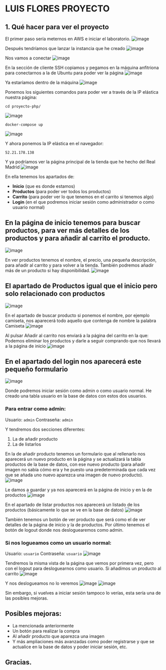 # LUIS FLORES PROYECTO

## 1. Qué hacer para ver el proyecto

El primer paso sería meternos en AWS e iniciar el laboratorio. 
![image](https://github.com/user-attachments/assets/9f157ed0-a41b-451f-b306-741983703518)

Después tendríamos que lanzar la instancia que he creado
![image](https://github.com/user-attachments/assets/ddc8a9a8-5b38-4afe-be1f-c7a7f8b01bd2)

Nos vamos a conectar
![image](https://github.com/user-attachments/assets/84f5aafb-fb9d-4dfa-9903-2fccf2500271)

En la sección de cliente SSH copiamos y pegamos en la máquina anfitriona para conectarnos a la de Ubuntu para poder ver la página
![image](https://github.com/user-attachments/assets/2a52e6c7-643c-49b5-8307-3625b3c121f3)

Ya estaríamos dentro de la máquina
![image](https://github.com/user-attachments/assets/47555821-ae36-4ea3-926d-454842010e83)

Ponemos los siguientes comandos para poder ver a través de la IP elástica nuestra página:
```
cd proyecto-php/
```
![image](https://github.com/user-attachments/assets/77f17c55-00b4-4d40-a336-9fea0e37f654)

```
docker-compose up
```
![image](https://github.com/user-attachments/assets/5443662b-182f-44d9-a048-d25176e0907e)

Y ahora ponemos la IP elástica en el navegador:
```
52.21.178.138
```

Y ya podríamos ver la página principal de la tienda que he hecho del Real Madrid
![image](https://github.com/user-attachments/assets/0a8c41e2-e2e6-4381-bbac-463ae0bf6dd3)

En ella tenemos los apartados de:
- **Inicio** (que es donde estamos)
- **Productos** (para poder ver todos los productos)
- **Carrito** (para poder ver lo que tenemos en el carrito si tenemos algo)
- **Login** (en el que podremos iniciar sesión como administrador o como usuario normal)

## En la página de inicio tenemos para buscar productos, para ver más detalles de los productos y para añadir al carrito el producto.
![image](https://github.com/user-attachments/assets/a9542617-0e5e-4b78-9817-5d357604bec4)

En ver productos tenemos el nombre, el precio, una pequeña descripción, para añadir al carrito y para volver a la tienda. También podremos añadir más de un producto si hay disponibilidad.
![image](https://github.com/user-attachments/assets/b4323341-08dd-4195-8be6-d1ed17e857cf)

## El apartado de Productos igual que el inicio pero solo relacionado con productos
![image](https://github.com/user-attachments/assets/9892f507-502c-40f3-b8f6-7923b5361cd7)

En el apartado de buscar producto si ponemos el nombre, por ejemplo camiseta, nos aparecerá todo aquello que contenga de nombre la palabra Camiseta
![image](https://github.com/user-attachments/assets/ff9f393c-ccd5-46f9-9b48-a79d9cda4710)

Al pulsar Añadir al carrito nos enviará a la página del carrito en la que:
Podemos eliminar los productos y darle a seguir comprando que nos llevará a la página de inicio
![image](https://github.com/user-attachments/assets/6c66130e-f110-46c7-adf3-24aa31c7c04e)

## En el apartado del login nos aparecerá este pequeño formulario
![image](https://github.com/user-attachments/assets/ae91f951-7d0c-448d-a706-1d00335b4d31)

Donde podremos iniciar sesión como admin o como usuario normal. He creado una tabla usuario en la base de datos con estos dos usuarios.

### Para entrar como admin:
Usuario: `admin`
Contraseña: `admin`

Y tendremos dos secciones diferentes:
1. La de añadir producto 
2. La de listarlos

En la de añadir producto tenemos un formulario que al rellenarlo nos aparecerá un nuevo producto en la página y se actualizará la tabla productos de la base de datos, con ese nuevo producto (para añadir imagen no sabía cómo era y he puesto una predeterminada que cada vez que se añada uno nuevo aparezca una imagen de nuevo producto).
![image](https://github.com/user-attachments/assets/1dd173c6-888c-49a6-8201-45a1d67b3f9c)

Le damos a guardar y ya nos aparecerá en la página de inicio y en la de productos
![image](https://github.com/user-attachments/assets/9a8eb331-647b-40e7-9d5a-dafb4262142b)

En el apartado de listar productos nos aparecerá un listado de los productos (básicamente lo que se ve en la base de datos)
![image](https://github.com/user-attachments/assets/ca574aff-97f5-4932-94be-316764422083)

También tenemos un botón de ver producto que será como el de ver detalles de la página de inicio y la de productos.
Por último tenemos el botón de logout donde nos desloguearemos como admin.

### Si nos logueamos como un usuario normal:
Usuario: `usuario`
Contraseña: `usuario`
![image](https://github.com/user-attachments/assets/a4eb253c-88ad-4b34-a88e-a4955e16af09) 

Tendremos la misma vista de la página que vemos por primera vez, pero con el logout para desloguearnos como usuario.
Si añadimos un producto al carrito
![image](https://github.com/user-attachments/assets/1e37ad3b-2824-4216-abf4-6d4122ee31f7)

Y nos deslogueamos no lo veremos
![image](https://github.com/user-attachments/assets/4384115a-701d-47ea-900e-2088ada00aa3)
![image](https://github.com/user-attachments/assets/d4a48826-aeed-4622-a6f4-d0c3e96cc506)

Sin embargo, si vuelves a iniciar sesión tampoco lo verías, esta sería una de las posibles mejoras.

## Posibles mejoras:
- La mencionada anteriormente
- Un botón para realizar la compra 
- Al añadir producto que aparezca una imagen
- Y más ampliaciones más avanzadas como poder registrarse y que se actualice en la base de datos y poder iniciar sesión, etc.

## Gracias.






